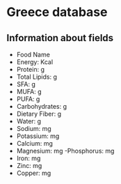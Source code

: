 # Greece database

## Information about fields

- Food Name
- Energy: Kcal
- Protein: g
- Total Lipids: g
- SFA: g
- MUFA: g	
- PUFA: g
- Carbohydrates: g
- Dietary Fiber: g
- Water: g
- Sodium: mg
- Potassium: mg
- Calcium: mg
- Magnesium: mg
-Phosphorus: mg
- Iron: mg
- Zinc: mg
- Copper: mg							
